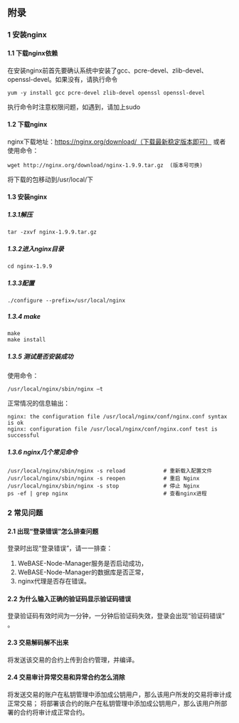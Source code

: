 ## 附录
### 1 安装nginx
#### 1.1 下载nginx依赖
在安装nginx前首先要确认系统中安装了gcc、pcre-devel、zlib-devel、openssl-devel。如果没有，请执行命令

	yum -y install gcc pcre-devel zlib-devel openssl openssl-devel
执行命令时注意权限问题，如遇到，请加上sudo
#### 1.2 下载nginx
nginx下载地址：https://nginx.org/download/（下载最新稳定版本即可）
或者使用命令：

	wget http://nginx.org/download/nginx-1.9.9.tar.gz  (版本号可换)
将下载的包移动到/usr/local/下
#### 1.3 安装nginx
##### 1.3.1解压
	tar -zxvf nginx-1.9.9.tar.gz

##### 1.3.2进入nginx目录

	cd nginx-1.9.9
##### 1.3.3配置

	./configure --prefix=/usr/local/nginx

##### 1.3.4 make

	make
	make install
##### 1.3.5 测试是否安装成功
使用命令：

	/usr/local/nginx/sbin/nginx –t
正常情况的信息输出：

	nginx: the configuration file /usr/local/nginx/conf/nginx.conf syntax is ok
	nginx: configuration file /usr/local/nginx/conf/nginx.conf test is successful

##### 1.3.6 nginx几个常见命令
```shell
/usr/local/nginx/sbin/nginx -s reload            # 重新载入配置文件
/usr/local/nginx/sbin/nginx -s reopen            # 重启 Nginx
/usr/local/nginx/sbin/nginx -s stop              # 停止 Nginx
ps -ef | grep nginx                              # 查看nginx进程
```


### 2 常见问题
#### 2.1 出现“登录错误”怎么排查问题
登录时出现“登录错误”，请一一排查：
 1. WeBASE-Node-Manager服务是否启动成功，
 2. WeBASE-Node-Manager的数据库是否正常，
 3. nginx代理是否存在错误。
    
#### 2.2 为什么输入正确的验证码显示验证码错误
登录验证码有效时间为一分钟，一分钟后验证码失效，登录会出现“验证码错误” 。

#### 2.3 交易解码解不出来
将发送该交易的合约上传到合约管理，并编译。

#### 2.4 交易审计异常交易和异常合约怎么消除
将发送交易的账户在私钥管理中添加成公钥用户，那么该用户所发的交易将审计成正常交易；
将部署该合约的账户在私钥管理中添加成公钥用户，那么该用户所部署的合约将审计成正常合约。